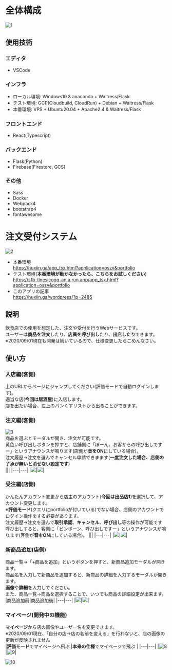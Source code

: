 # 全体構成  
![1](https://github.com/jSm449g4d/PF_apps/blob/master/assets/sikumi.png)  
## 使用技術   
### エディタ
- VSCode  
### インフラ  
- ローカル環境: Windows10 & anaconda + Waitress/Flask  
- テスト環境: GCP(Cloudbuild, CloudRun) + Debian + Waitress/Flask  
- 本番環境: VPS + Ubuntu20.04 + Apache2.4 & Waitress/Flask
### フロントエンド  
- React(Typescript)  
### バックエンド  
- Flask(Python)
- Firebase(Firestore, GCS)
### その他  
- Sass
- Docker
- Webpack4
- bootstrap4
- fontawesome

# 注文受付システム  
![2](https://github.com/jSm449g4d/PF_apps/blob/master/assets/oszv_front.png)  
- 本番環境   
https://huxiin.ga/app_tsx.html?application=oszv&portfolio  
- テスト環境(**本番環境が動かなかったら、こちらをお試しください**)  
https://sfb-tlnesjcoqq-an.a.run.app/app_tsx.html?application=oszv&portfolio  
- このアプリの記事  
https://huxiin.ga/wordpress/?p=2485  
## 説明  
飲食店での使用を想定した、注文や受付を行うWebサービスです。  
ユーザーは**商品を注文**したり、**店員を呼び出し**たり、**出店したり**できます。  
※2020/09/01現在も開発は続いているので、仕様変更したらごめんなさい。  
## 使い方  
### 入店編(客側)  
上のURLからページにジャンプしてください(評価モードで自動ログインします)。  
適当な店(**今回は居酒屋**)に入店します。  
店を出たい場合、左上のパンくずリストから出ることができます。  
### 注文編(客側)  
![3](https://github.com/jSm449g4d/PF_apps/blob/master/assets/oszv_inned.png)  
商品を選ぶとモーダルが開き、注文が可能です。  
黄色い呼び出しボタンを押すと、店舗側に「ぽーん、お客からの呼び出しですー」というアナウンスが鳴ります(店側が**音をON**にしている場合)。  
注文履歴→注文を選んでキャンセル申請できまます(**一度注文した場合、店側の了承が無いと消せない設定です**)  
|||
|---|---|
|![](https://github.com/jSm449g4d/PF_apps/blob/master/assets/oszv_orderingselect.png)|![](https://github.com/jSm449g4d/PF_apps/blob/master/assets/oszv_ordering.png)|

### 受注編(店側)  
かんたんアカウント変更から店主のアカウント(**今回は出品店1**)を選択して、アカウント変更します。  
※**評価モード**(クエリにportfolioが付いている)でない場合、店側のアカウントでログイン操作をする必要があります。  
注文履歴→注文を選んで**取引承認**、**キャンセル**、**呼び出し**等の操作が可能です  
呼び出しすると、客側に「ピンポーン、呼び出しですー」というアナウンスが鳴ります(客側が**音をON**にしている場合)。 
|||
|---|---|
|![](https://github.com/jSm449g4d/PF_apps/blob/master/assets/oszv_orderedselect.png)|![](https://github.com/jSm449g4d/PF_apps/blob/master/assets/oszv_ordered.png)|

### 新商品追加(店側)  
商品一覧→「+商品を追加」というボタンを押すと、新商品追加モーダルが開きます。  
商品名を入力して新商品を追加すると、新商品の詳細を入力するモーダルが開きます。  
**画像**や**詳細**を入力してください。  
また、商品一覧→商品を選択することで、いつでも商品の詳細設定が出来ます。  
|商品追加前|商品追加後|
|---|---|
|![](https://github.com/jSm449g4d/PF_apps/blob/master/assets/oszv_willadditem.png)|![](https://github.com/jSm449g4d/PF_apps/blob/master/assets/oszv_additem.png)|

### マイページ(開発中の機能)  
**マイページ**から店の画像やユーザー名を変更できます。  
※2020/09/01現在、「自分の店→店の名前を変える」を行わないと、店の画像の更新が反映されません  
|**評価モード**でマイページへ飛ぶ  |**本来の仕様**でマイページで飛ぶ |
|---|---|
|![8](https://github.com/jSm449g4d/PF_apps/blob/master/assets/oszv_maiA.png)|![9](https://github.com/jSm449g4d/PF_apps/blob/master/assets/oszv_maiB.png)|

![10](https://github.com/jSm449g4d/PF_apps/blob/master/assets/oszv_maiDa.png)  
